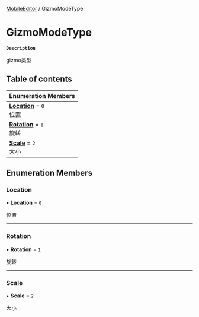 [MobileEditor](../modules/MobileEditor.MobileEditor.md) / GizmoModeType

# GizmoModeType <Badge type="tip" text="Enumeration" /> <Score text="GizmoModeType" />

**`Description`**

gizmo类型

## Table of contents

| Enumeration Members |
| :-----|
| **[Location](MobileEditor.GizmoModeType.md#location)** = ``0`` <br> 位置|
| **[Rotation](MobileEditor.GizmoModeType.md#rotation)** = ``1`` <br> 旋转|
| **[Scale](MobileEditor.GizmoModeType.md#scale)** = ``2`` <br> 大小|

## Enumeration Members

### Location <Score text="Location" /> 

• **Location** = ``0``

位置

___

### Rotation <Score text="Rotation" /> 

• **Rotation** = ``1``

旋转

___

### Scale <Score text="Scale" /> 

• **Scale** = ``2``

大小
